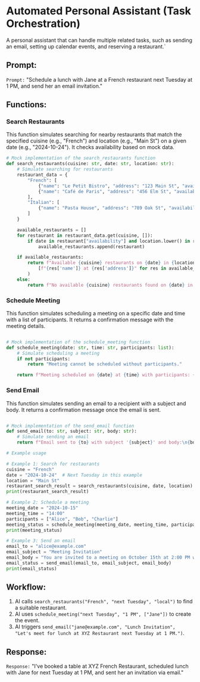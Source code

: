 # Automated Personal Assistant (Task Orchestration)

A personal assistant that can handle multiple related tasks, such as sending an email, setting up calendar events, and reserving a restaurant.`

## Prompt:

`Prompt:` "Schedule a lunch with Jane at a French restaurant next Tuesday at 1 PM, and send her an email invitation."

## Functions:

### Search Restaurants

 This function simulates searching for nearby restaurants that match the specified cuisine (e.g., "French") and location (e.g., "Main St") on a given date (e.g., "2024-10-24"). It checks availability based on mock data.

``` python
# Mock implementation of the search_restaurants function
def search_restaurants(cuisine: str, date: str, location: str):
    # Simulate searching for restaurants
    restaurant_data = {
        "French": [
            {"name": "Le Petit Bistro", "address": "123 Main St", "availability": ["2024-10-17", "2024-10-24"]},
            {"name": "Café de Paris", "address": "456 Elm St", "availability": ["2024-10-24", "2024-10-31"]}
        ],
        "Italian": [
            {"name": "Pasta House", "address": "789 Oak St", "availability": ["2024-10-20", "2024-10-24"]},
        ]
    }

    available_restaurants = []
    for restaurant in restaurant_data.get(cuisine, []):
        if date in restaurant["availability"] and location.lower() in restaurant["address"].lower():
            available_restaurants.append(restaurant)

    if available_restaurants:
        return f"Available {cuisine} restaurants on {date} in {location}:\n" + "\n".join(
            [f"{res['name']} at {res['address']}" for res in available_restaurants]
        )
    else:
        return f"No available {cuisine} restaurants found on {date} in {location}."
```

### Schedule Meeting

This function simulates scheduling a meeting on a specific date and time with a list of participants. It returns a confirmation message with the meeting details.

``` python

# Mock implementation of the schedule_meeting function
def schedule_meeting(date: str, time: str, participants: list):
    # Simulate scheduling a meeting
    if not participants:
        return "Meeting cannot be scheduled without participants."

    return f"Meeting scheduled on {date} at {time} with participants: {', '.join(participants)}."

```


### Send Email

This function simulates sending an email to a recipient with a subject and body. It returns a confirmation message once the email is sent.

```python

# Mock implementation of the send_email function
def send_email(to: str, subject: str, body: str):
    # Simulate sending an email
    return f"Email sent to {to} with subject '{subject}' and body:\n{body}"

# Example usage

# Example 1: Search for restaurants
cuisine = "French"
date = "2024-10-24"  # Next Tuesday in this example
location = "Main St"
restaurant_search_result = search_restaurants(cuisine, date, location)
print(restaurant_search_result)

# Example 2: Schedule a meeting
meeting_date = "2024-10-15"
meeting_time = "14:00"
participants = ["Alice", "Bob", "Charlie"]
meeting_status = schedule_meeting(meeting_date, meeting_time, participants)
print(meeting_status)

# Example 3: Send an email
email_to = "alice@example.com"
email_subject = "Meeting Invitation"
email_body = "You are invited to a meeting on October 15th at 2:00 PM with Bob and Charlie."
email_status = send_email(email_to, email_subject, email_body)
print(email_status)

```

## Workflow:

1. AI calls `search_restaurants("French", "next Tuesday", "local")` to find a suitable restaurant.
2. AI uses `schedule_meeting("next Tuesday", "1 PM", ["Jane"])` to create the event.
3. AI triggers `send_email("jane@example.com", "Lunch Invitation", "Let's meet for lunch at XYZ Restaurant next Tuesday at 1 PM.")`.

## Response:

`Response:` "I've booked a table at XYZ French Restaurant, scheduled lunch with Jane for next Tuesday at 1 PM, and sent her an invitation via email."